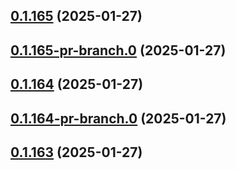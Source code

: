 ## [0.1.165](https://github.com/latha-414/AWS-CICD-web-app/compare/v0.1.165-pr-branch.0...v0.1.165) (2025-01-27)



## [0.1.165-pr-branch.0](https://github.com/latha-414/AWS-CICD-web-app/compare/v0.1.164...v0.1.165-pr-branch.0) (2025-01-27)



## [0.1.164](https://github.com/latha-414/AWS-CICD-web-app/compare/v0.1.164-pr-branch.0...v0.1.164) (2025-01-27)



## [0.1.164-pr-branch.0](https://github.com/latha-414/AWS-CICD-web-app/compare/v0.1.163...v0.1.164-pr-branch.0) (2025-01-27)



## [0.1.163](https://github.com/latha-414/AWS-CICD-web-app/compare/v0.1.163-pr-branch.0...v0.1.163) (2025-01-27)



